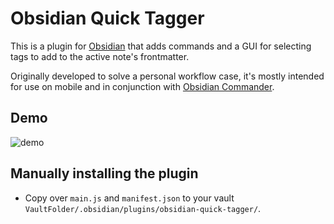# Obsidian Quick Tagger

This is a plugin for [Obsidian](https://obsidian.md) that adds commands and a GUI for selecting tags to add to the active note's frontmatter.

Originally developed to solve a personal workflow case, it's mostly intended for use on mobile and in conjunction with [Obsidian Commander](https://github.com/phibr0/obsidian-commander). 

## Demo

![demo](images/quick_tagger_demo.gif)


## Manually installing the plugin

- Copy over `main.js` and `manifest.json` to your vault `VaultFolder/.obsidian/plugins/obsidian-quick-tagger/`.